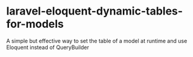 # laravel-eloquent-dynamic-tables-for-models
A simple but effective way to set the table of a model at runtime and use Eloquent instead of QueryBuilder
